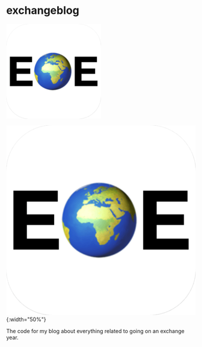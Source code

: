 # exchangeblog

<img src="https://github.com/Namli1/exchangeblog/blob/master/static/favicons/android-chrome-512x512.png" width="50%">

![alt text](https://github.com/Namli1/exchangeblog/blob/master/static/favicons/android-chrome-512x512.png){:width="50%"}

The code for my blog about everything related to going on an exchange year.

